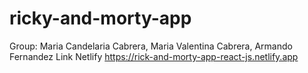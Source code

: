 # ricky-and-morty-app
Group: Maria Candelaria Cabrera, Maria Valentina Cabrera, Armando Fernandez
Link Netlify https://rick-and-morty-app-react-js.netlify.app
